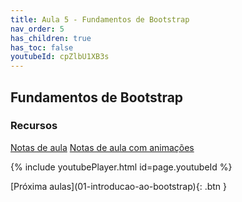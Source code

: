 ```yaml
---
title: Aula 5 - Fundamentos de Bootstrap
nav_order: 5
has_children: true
has_toc: false
youtubeId: cpZlbU1XB3s
---
```


## Fundamentos de Bootstrap

### Recursos

<span class="fs-3">
  <a href="{{site.baseurl}}/assets/downloads/05-Fundamentos-de-Bootstrap.pdf" class="btn" target="_blank">Notas de aula</a>
  <a href="https://www.icloud.com/keynote/0XF3wS6gI34Of2FsG0bNSzhgg#05-Fundamentos-de-Bootstrap" class="btn" target="_blank">Notas de aula com animações</a>
</span>

{% include youtubePlayer.html id=page.youtubeId %}

<span class="fs-3 float-right">
[Próxima aulas](01-introducao-ao-bootstrap){: .btn }
</span>

